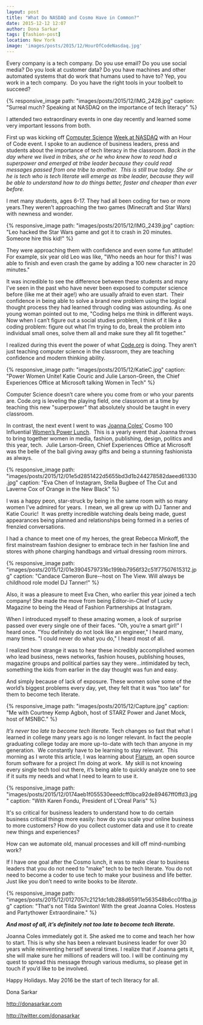 ```yaml
---
layout: post
title: "What Do NASDAQ and Cosmo Have in Common?"
date: 2015-12-12 12:07
author: Dona Sarkar
tags: [fashion-post]
location: New York
image: 'images/posts/2015/12/HourOfCodeNasdaq.jpg'
---
```


Every company is a tech company. Do you use email? Do you use social media? Do you look at customer data? Do you have machines and other automated systems that do work that humans used to have to? Yep, you work in a tech company.  Do you have the right tools in your toolbelt to succeed?

{% responsive_image path: "images/posts/2015/12/IMG_2428.jpg" caption: "Surreal much? Speaking at NASDAQ on the importance of tech literacy" %}

I attended two extraordinary events in one day recently and learned some very important lessons from both.

First up was kicking off [Computer Science](https://blogs.microsoft.com/firehose/2015/12/08/enthusiasm-and-brain-power-engaged-microsoft-kicks-off-its-hour-of-code-activities/) [Week at NASDAQ](https://blogs.microsoft.com/firehose/2015/12/08/enthusiasm-and-brain-power-engaged-microsoft-kicks-off-its-hour-of-code-activities/) with an Hour of Code event. I spoke to an audience of business leaders, press and students about the importance of tech literacy in the classroom. *Back in the day where we lived in tribes, she or he who knew how to read had a superpower and emerged at tribe leader because they could read messages passed from one tribe to another.  This is still true today. She or he is tech who is tech literate will emerge as tribe leader, because they will be able to understand how to do things better, faster and cheaper than ever before.*

I met many students, ages 6-17. They had all been coding for two or more years.They weren’t approaching the two games (Minecraft and Star Wars) with newness and wonder.

{% responsive_image path: "images/posts/2015/12/IMG_2439.jpg" caption: "Leo hacked the Star Wars game and got it to crash in 20 minutes. Someone hire this kid!" %}

They were approaching them with confidence and even some fun attitude! For example, six year old Leo was like, "Who needs an hour for this? I was able to finish and even crash the game by adding a 100 new character in 20 minutes."

It was incredible to see the difference between these students and many I’ve seen in the past who have never been exposed to computer science before (like me at their age!) who are usually afraid to even start.  Their confidence in being able to solve a brand new problem using the logical thought process they had learned through coding was astounding. As one young woman pointed out to me, "Coding helps me think in different ways. Now when I can’t figure out a social studies problem, I think of it like a coding problem: figure out what I’m trying to do, break the problem into individual small ones, solve them all and make sure they all fit together."

I realized during this event the power of what [Code.org](https://code.org/) is doing. They aren’t just teaching computer science in the classroom, they are teaching confidence and modern thinking ability.

{% responsive_image path: "images/posts/2015/12/KatieC.jpg" caption: "Power Women Unite! Katie Couric and Julie Larson-Green, the Chief Experiences Office at Microsoft talking Women in Tech" %}

Computer Science doesn’t care where you come from or who your parents are. Code.org is leveling the playing field, one classroom at a time by teaching this new "superpower" that absolutely should be taught in every classroom.

In contrast, the next event I went to was [Joanna Coles’](https://en.wikipedia.org/wiki/Joanna_Coles) Cosmo 100 Influential [Women’s Power Lunch](http://www.wsj.com/articles/the-fun-fearless-power-lunch-1449612072).  This is a yearly event that Joanna throws to bring together women in media, fashion, publishing, design, politics and this year, tech.  Julie Larson-Green, Chief Experiences Office at Microsoft was the belle of the ball giving away gifts and being a stunning fashionista as always.

{% responsive_image path: "images/posts/2015/12/01e5d2851422d5655bd3d1b244278582daeed61330.jpg" caption: "Eva Chen of Instagram, Stella Bugbee of The Cut and Laverne Cox of Orange in the New Black" %}

I was a happy peon, star-struck by being in the same room with so many women I’ve admired for years.  I mean, we all grew up with DJ Tanner and Katie Couric!  It was pretty incredible watching deals being made, guest appearances being planned and relationships being formed in a series of frenzied conversations.

I had a chance to meet one of my heroes, the great Rebecca Minkoff, the first mainstream fashion designer to embrace tech in her fashion line and stores with phone charging handbags and virtual dressing room mirrors.

{% responsive_image path: "images/posts/2015/12/01e39045797316c199bb7956f32c51f77507615312.jpg" caption: "Candace Cameron Bure--host on The View. Will always be childhood role model DJ Tanner!" %}

Also, it was a pleasure to meet Eva Chen, who earlier this year joined a tech company! She made the move from being Editor-in-Chief of Lucky Magazine to being the Head of Fashion Partnerships at Instagram.

When I introduced myself to these amazing women, a look of surprise passed over every single one of their faces. "Oh, you’re a smart girl!" I heard once. "You definitely do not look like an engineer," I heard many, many times. "I could never do what you do," I heard most of all.

I realized how strange it was to hear these incredibly accomplished women who lead business, news networks, fashion houses, publishing houses, magazine groups and political parties say they were...intimidated by tech, something the kids from earlier in the day thought was fun and easy.

And simply because of lack of exposure. These women solve some of the world’s biggest problems every day, yet, they felt that it was "too late" for them to become tech literate.

{% responsive_image path: "images/posts/2015/12/Capture.jpg" caption: "Me with Courtney Kemp Agboh, host of STARZ Power and Janet Mock, host of MSNBC." %}

*It’s never too late to become tech literate.* Tech changes so fast that what I learned in college many years ago is no longer relevant. In fact the people graduating college today are more up-to-date with tech than anyone in my generation.  We constantly have to be learning to stay relevant.  This morning as I wrote this article, I was learning about [Flarum](http://flarum.org/docs/), an open source forum software for a project I’m doing at work.  My skill is not knowing every single tech tool out there, it’s being able to quickly analyze one to see if it suits my needs and what I need to learn to use it.

{% responsive_image path: "images/posts/2015/12/0174aeb1f055530eeedcff0bca92de89467ff0ffd3.jpg" caption: "With Karen Fondu, President of L'Oreal Paris" %}

It's so critical for business leaders to understand how to do certain business critical things more easily: how do you scale your online business to more customers? How do you collect customer data and use it to create new things and experiences?

How can we automate old, manual processes and kill off mind-numbing work?

If I have one goal after the Cosmo lunch, it was to make clear to business leaders that you do not need to "make" tech to be tech literate. You do not need to become a coder to use tech to make your business and life better. Just like you don’t need to write books to be *literate*.

{% responsive_image path: "images/posts/2015/12/0127057c2121dc1db288d65911e563548b6cc01fba.jpg" caption: "That's not Tilda Swinton! With the great Joanna Coles. Hostess and Partythower Extraordinaire." %}

***And most of all, it’s definitely not too late to become tech literate.***

Joanna Coles immediately got it. She asked me to come and teach her how to start. This is why she has been a relevant business leader for over 30 years while reinventing herself several times. I realize that if Joanna gets it, she will make sure her millions of readers will too. I will be continuing my quest to spread this message through various mediums, so please get in touch if you’d like to be involved.

Happy Holidays. May 2016 be the start of tech literacy for all.

Dona Sarkar

<http://donasarkar.com>

<http://twitter.com/donasarkar>
